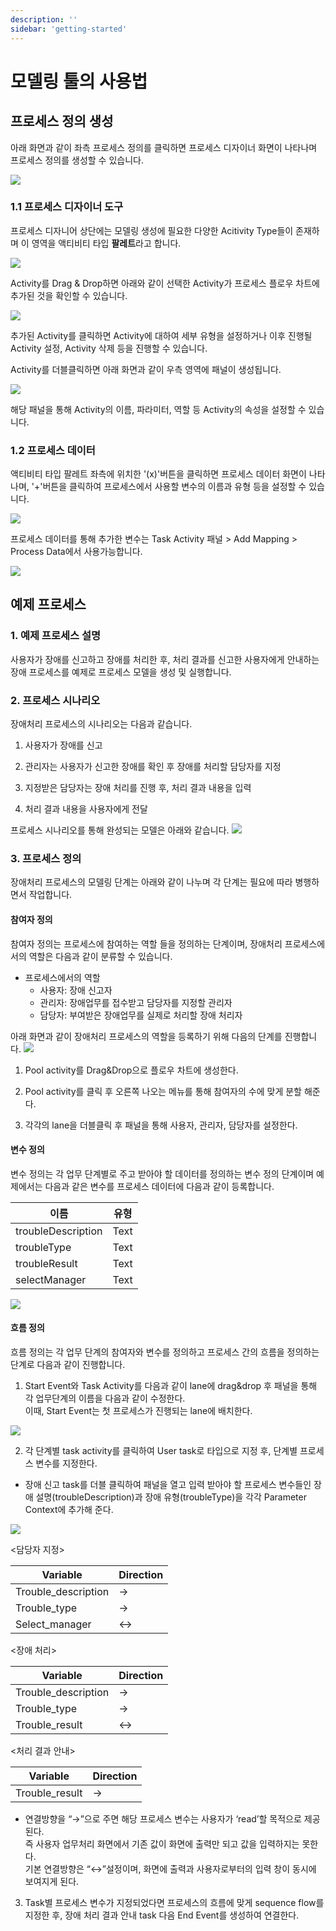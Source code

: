 ```yaml
---
description: ''
sidebar: 'getting-started'
---
```


# 모델링 툴의 사용법

## 프로세스 정의 생성
아래 화면과 같이 좌측 프로세스 정의를 클릭하면 프로세스 디자이너 화면이 나타나며 프로세스 정의를 생성할 수 있습니다.

![](../../uengine-image/프로세스정의_버튼.png)
    
### 1.1 프로세스 디자이너 도구
    
프로세스 디자니어 상단에는 모델링 생성에 필요한 다양한 Acitivity Type들이 존재하며 이 영역을 액티비티 타입 **팔레트**라고 합니다.

![](../../uengine-image/1-2-액티비티팔레트.png)


Activity를 Drag & Drop하면 아래와 같이 선택한 Activity가 프로세스 플로우 차트에 추가된 것을 확인할 수 있습니다.

![](../../uengine-image/1-3-액티비티추가.png)

추가된 Activity를 클릭하면 Activity에 대하여 세부 유형을 설정하거나 이후 진행될 Activity 설정, Activity 삭제 등을 진행할 수 있습니다.

Activity를 더블클릭하면 아래 화면과 같이 우측 영역에 패널이 생성됩니다.

![](../../uengine-image/1-4-패널.png)

해당 패널을 통해 Activity의 이름, 파라미터, 역할 등 Activity의 속성을 설정할 수 있습니다.

### 1.2 프로세스 데이터
액티비티 타입 팔레트 좌측에 위치한 '(x)'버튼을 클릭하면 프로세스 데이터 화면이 나타나며, '+'버튼을 클릭하여 프로세스에서 사용할 변수의 이름과 유형 등을 설정할 수 있습니다.

![](../../uengine-image/1-5-프로세스데이터.png)

프로세스 데이터를 통해 추가한 변수는 Task Activity 패널 >  Add Mapping > Process Data에서 사용가능합니다.

![](../../uengine-image/1-6-장애신고프로세스데이터추가.png)


## 예제 프로세스

### 1. 예제 프로세스 설명

사용자가 장애를 신고하고 장애를 처리한 후, 처리 결과를 신고한 사용자에게 안내하는 장애 프로세스를 예제로 프로세스 모델을 생성 및 실행합니다.

### 2. 프로세스 시나리오

장애처리 프로세스의 시나리오는 다음과 같습니다.<br>

1. 사용자가 장애를 신고<br>

2. 관리자는 사용자가 신고한 장애를 확인 후 장애를 처리할 담당자를 지정<br>

3. 지정받은 담당자는 장애 처리를 진행 후, 처리 결과 내용을 입력<br>

4. 처리 결과 내용을 사용자에게 전달<br>

프로세스 시나리오를 통해 완성되는 모델은 아래와 같습니다.
![](../../uengine-image/2-1-장애처리프로세스.png)


### 3. 프로세스 정의

장애처리 프로세스의 모델링 단계는 아래와 같이 나누며 각 단계는 필요에 따라 병행하면서 작업합니다.

#### 참여자 정의

참여자 정의는 프로세스에 참여하는 역할 들을 정의하는 단계이며, 장애처리 프로세스에서의 역할은 다음과 같이 분류할 수 있습니다.<br>

- 프로세스에서의 역할
  + 사용자: 장애 신고자
  + 관리자: 장애업무를 접수받고 담당자를 지정할 관리자
  + 담당자: 부여받은 장애업무를 실제로 처리할 장애 처리자

아래 화면과 같이 장애처리 프로세스의 역할을 등록하기 위해 다음의 단계를 진행합니다.
![](../../uengine-image/2-2-레인설정.png)

1. Pool activity를 Drag&Drop으로 플로우 차트에 생성한다.

2. Pool activity를 클릭 후 오른쪽 나오는 메뉴를 통해 참여자의 수에 맞게 분할 해준다.

3. 각각의 lane을 더블클릭 후 패널을 통해 사용자, 관리자, 담당자를 설정한다.

#### 변수 정의

변수 정의는 각 업무 단계별로 주고 받아야 할 데이터를 정의하는 변수 정의 단계이며 예제에서는 다음과 같은 변수를 프로세스 데이터에 다음과 같이 등록합니다.

| 이름 | 유형 |
| ------ | --- |
| troubleDescription | Text |
| troubleType | Text |
| troubleResult | Text |
| selectManager | Text |

![](../../uengine-image/1-16-변수정의.png)

#### 흐름 정의   

흐름 정의는 각 업무 단계의 참여자와 변수를 정의하고 프로세스 간의 흐름을 정의하는 단계로 다음과 같이 진행합니다.

1. Start Event와 Task Activity를 다음과 같이 lane에 drag&drop 후 패널을 통해 각 업무단계의 이름을 다음과 같이 수정한다. <br>
이때, Start Event는 첫 프로세스가 진행되는 lane에 배치한다.

![](../../uengine-image/1-9-이름설정.png)

2. 각 단계별 task activity를 클릭하여 User task로 타입으로 지정 후, 단계별 프로세스 변수를 지정한다.
 - 장애 신고 task를 더블 클릭하여 패널을 열고 입력 받아야 할 프로세스 변수들인 장애 설명(troubleDescription)과 장애 유형(troubleType)을 각각 Parameter Context에 추가해 준다.

![](../../uengine-image/1-10-장애신고매핑.png)

<담당자 지정>

|Variable|Direction|
|------|---|
|Trouble_description|→|
|Trouble_type|→|
|Select_manager|↔|

<장애 처리>

|Variable|Direction|
|------|---|
|Trouble_description|→|
|Trouble_type|→|
|Trouble_result|↔|

<처리 결과 안내>

|Variable|Direction|
|------|---|
|Trouble_result|→|

- 연결방향을 “→”으로 주면 해당 프로세스 변수는 사용자가 ‘read’할 목적으로 제공된다. <br> 
즉 사용자 업무처리 화면에서 기존 값이 화면에 출력만 되고 값을 입력하지는 못한다. <br>
기본 연결방향은 “↔”설정이며, 화면에 출력과 사용자로부터의 입력 창이 동시에 보여지게 된다.


3. Task별 프로세스 변수가 지정되었다면 프로세스의 흐름에 맞게 sequence flow를 지정한 후, 장애 처리 결과 안내 task 다음 End Event를 생성하여 연결한다.
